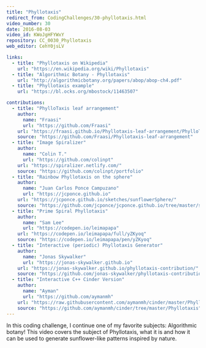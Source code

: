 ```yaml
---
title: "Phyllotaxis"
redirect_from: CodingChallenges/30-phyllotaxis.html
video_number: 30
date: 2016-08-03
video_id: KWoJgHFYWxY
repository: CC_0030_Phyllotaxis
web_editor: CehY0jsLV

links:
  - title: "Phyllotaxis on Wikipedia"
    url: "https://en.wikipedia.org/wiki/Phyllotaxis"
  - title: "Algorithmic Botany - Phyllotaxis"
    url: "http://algorithmicbotany.org/papers/abop/abop-ch4.pdf"
  - title: "Phyllotaxis example"
    url: "https://bl.ocks.org/mbostock/11463507"

contributions:
  - title: "PhylloTaxis leaf arrangement"
    author:
      name: "Fraasi"
      url: "https://github.com/Fraasi"
    url: "https://fraasi.github.io/Phyllotaxis-leaf-arrangement/PhylloTaxis.html"
    source: "https://github.com/Fraasi/Phyllotaxis-leaf-arrangement"
  - title: "Image Spiralizer"
    author:
      name: "Colin T."
      url: "https://github.com/colinpt"
    url: "https://spiralizer.netlify.com/"
    source: "https://github.com/colinpt/portfolio"
  - title: "Rainbow Phyllotaxis on the sphere"
    author:
      name: "Juan Carlos Ponce Campuzano"
      url: "https://jcponce.github.io"
    url: "https://jcponce.github.io/sketches/sunflowerSphere/"
    source: "https://github.com/jcponce/jcponce.github.io/tree/master/sketches/sunflowerSphere"
  - title: "Prime Spiral Phyllotaxis"
    author:
      name: "Sam Lee"
      url: "https://codepen.io/leimapapa"
    url: "https://codepen.io/leimapapa/full/yZKyoq"
    source: "https://codepen.io/leimapapa/pen/yZKyoq"
  - title: "Interactive (periodic) Phyllotaxis Generator"
    author:
      name: "Jonas Skywalker"
      url: "https://jonas-skywalker.github.io"
    url: "https://jonas-skywalker.github.io/phyllotaxis-contribution/"
    source: "https://github.com/jonas-skywalker/phyllotaxis-contribution/"
  - title: "Interactive C++ Cinder Version"
    author:
      name: "Ayman"
      url: "https://github.com/aymanmh"
    url: "https://raw.githubusercontent.com/aymanmh/cinder/master/Phyllotaxis/vc2013/sample.png"
    source: "https://github.com/aymanmh/cinder/tree/master/Phyllotaxis"
---
```


In this coding challenge, I continue one of my favorite subjects: Algorithmic botany! This video covers the subject of Phyllotaxis, what it is and how it can be used to generate sunflower-like patterns inspired by nature.
